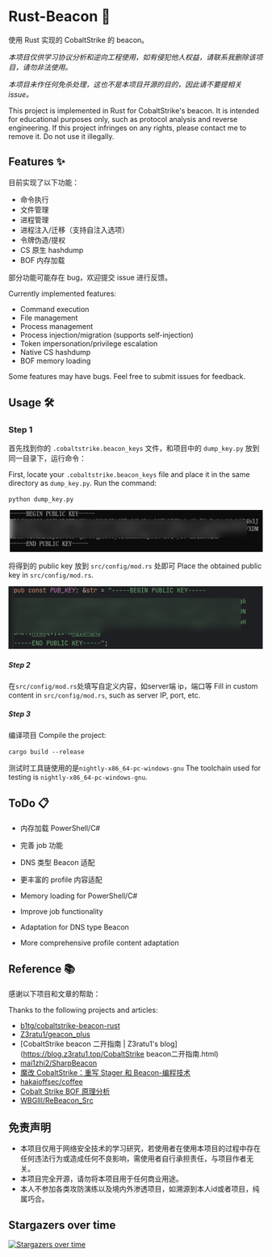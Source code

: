 # Rust-Beacon 🚀

使用 Rust 实现的 CobaltStrike 的 beacon。

*本项目仅供学习协议分析和逆向工程使用，如有侵犯他人权益，请联系我删除该项目，请勿非法使用。*

*本项目未作任何免杀处理，这也不是本项目开源的目的，因此请不要提相关 issue。*

This project is implemented in Rust for CobaltStrike's beacon. It is intended for educational purposes only, such as protocol analysis and reverse engineering. If this project infringes on any rights, please contact me to remove it. Do not use it illegally.

## Features ✨

目前实现了以下功能：

- 命令执行
- 文件管理
- 进程管理
- 进程注入/迁移（支持自注入选项）
- 令牌伪造/提权
- CS 原生 hashdump
- BOF 内存加载

部分功能可能存在 bug，欢迎提交 issue 进行反馈。

Currently implemented features:

- Command execution
- File management
- Process management
- Process injection/migration (supports self-injection)
- Token impersonation/privilege escalation
- Native CS hashdump
- BOF memory loading

Some features may have bugs. Feel free to submit issues for feedback.

## Usage 🛠️

### Step 1

首先找到你的 `.cobaltstrike.beacon_keys` 文件，和项目中的 `dump_key.py` 放到同一目录下，运行命令：

First, locate your `.cobaltstrike.beacon_keys` file and place it in the same directory as `dump_key.py`. Run the command:

`python dump_key.py`

![image-20241018145017907](images/image-20241018145017907.png)

将得到的 public key 放到 `src/config/mod.rs` 处即可
Place the obtained public key in `src/config/mod.rs`.

![image-20241018145236841](images/image-20241018145236841.png)

##### Step 2

在`src/config/mod.rs`处填写自定义内容，如server端 ip，端口等
Fill in custom content in `src/config/mod.rs`, such as server IP, port, etc.

##### Step 3

编译项目
Compile the project:

`cargo build --release`

测试时工具链使用的是`nightly-x86_64-pc-windows-gnu`
The toolchain used for testing is `nightly-x86_64-pc-windows-gnu`.

## ToDo 📋

- 内存加载 PowerShell/C#
- 完善 job 功能
- DNS 类型 Beacon 适配
- 更丰富的 profile 内容适配

- Memory loading for PowerShell/C#
- Improve job functionality
- Adaptation for DNS type Beacon
- More comprehensive profile content adaptation

## Reference 📚

感谢以下项目和文章的帮助：

Thanks to the following projects and articles:

- [b1tg/cobaltstrike-beacon-rust](https://github.com/b1tg/cobaltstrike-beacon-rust)
- [Z3ratu1/geacon_plus](https://github.com/Z3ratu1/geacon_plus)
- [CobaltStrike beacon 二开指南 | Z3ratu1's blog](https://blog.z3ratu1.top/CobaltStrike beacon二开指南.html)
- [mai1zhi2/SharpBeacon](https://github.com/mai1zhi2/SharpBeacon)
- [魔改 CobaltStrike：重写 Stager 和 Beacon-编程技术](https://bbs.kanxue.com/thread-269115.htm#msg_header_h2_0)
- [hakaioffsec/coffee](https://github.com/hakaioffsec/coffee)
- [Cobalt Strike BOF 原理分析](https://tttang.com/archive/1786/)
- [WBGlIl/ReBeacon_Src](https://github.com/WBGlIl/ReBeacon_Src)


## 免责声明

- 本项目仅用于网络安全技术的学习研究，若使用者在使用本项目的过程中存在任何违法行为或造成任何不良影响，需使用者自行承担责任，与项目作者无关。
- 本项目完全开源，请勿将本项目用于任何商业用途。
- 本人不参加各类攻防演练以及境内外渗透项目，如溯源到本人id或者项目，纯属巧合。

## Stargazers over time
[![Stargazers over time](https://starchart.cc/fdx-xdf/Rust_Beacon.svg?variant=adaptive)](https://starchart.cc/fdx-xdf/Rust_Beacon)
